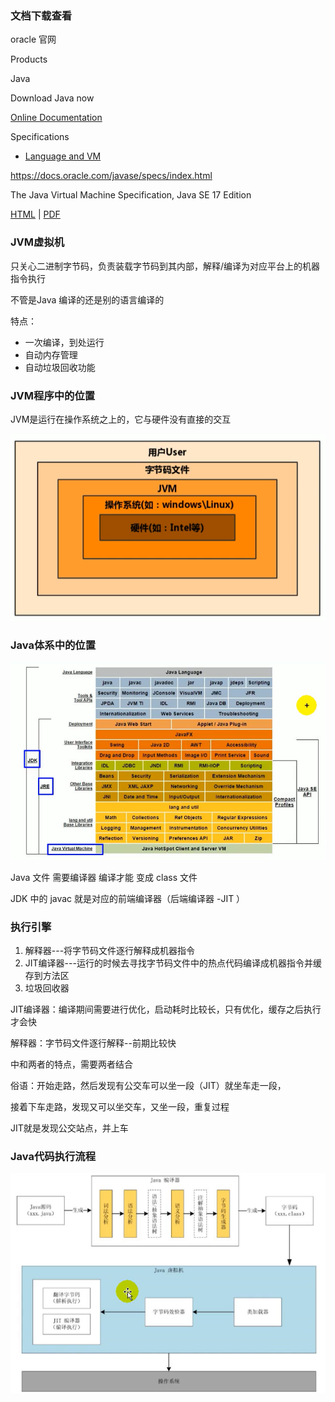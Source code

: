 ### 文档下载查看

oracle 官网

Products

Java

Download Java now

[Online Documentation](https://docs.oracle.com/en/java/javase/17/)

Specifications

- [Language and VM](https://docs.oracle.com/javase/specs/index.html)

https://docs.oracle.com/javase/specs/index.html

The Java Virtual Machine Specification, Java SE 17 Edition

[HTML](https://docs.oracle.com/javase/specs/jvms/se17/html/index.html) | [PDF](https://docs.oracle.com/javase/specs/jvms/se17/jvms17.pdf)



### JVM虚拟机

只关心二进制字节码，负责装载字节码到其内部，解释/编译为对应平台上的机器指令执行

不管是Java 编译的还是别的语言编译的 



特点：

- 一次编译，到处运行
- 自动内存管理
- 自动垃圾回收功能





### JVM程序中的位置

JVM是运行在操作系统之上的，它与硬件没有直接的交互

![](images\image-20200704183048061.png)

### Java体系中的位置

![](images\image-20200704183236169.png)



Java 文件 需要编译器  编译才能 变成 class 文件

JDK 中的 javac 就是对应的前端编译器（后端编译器 -JIT ）



### 执行引擎

1. 解释器---将字节码文件逐行解释成机器指令
2. JIT编译器---运行的时候去寻找字节码文件中的热点代码编译成机器指令并缓存到方法区
3. 垃圾回收器

JIT编译器：编译期间需要进行优化，启动耗时比较长，只有优化，缓存之后执行才会快

解释器：字节码文件逐行解释--前期比较快

中和两者的特点，需要两者结合

俗语：开始走路，然后发现有公交车可以坐一段（JIT）就坐车走一段，

接着下车走路，发现又可以坐交车，又坐一段，重复过程

JIT就是发现公交站点，并上车



### Java代码执行流程

![images\image-20200704210429535.png](images\image-20200704210429535.png)













